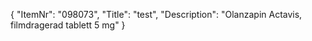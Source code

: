 {
  "ItemNr": "098073",
  "Title": "test",
  "Description": "Olanzapin Actavis, filmdragerad tablett 5 mg"
}